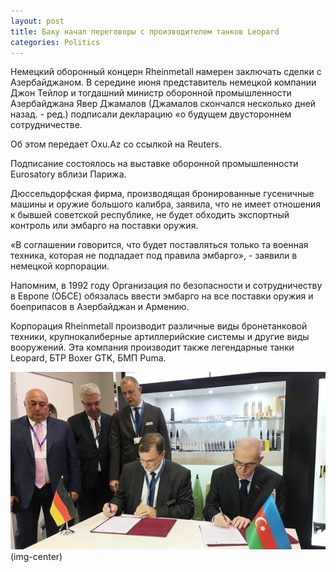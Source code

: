 ```yaml
---
layout: post
title: Баку начал переговоры с производителем танков Leopard
categories: Politics
---
```

Немецкий оборонный концерн Rheinmetall намерен заключать сделки с Азербайджаном. В середине июня представитель немецкой компании Джон Тейлор и тогдашний министр оборонной промышленности Азербайджана Явер Джамалов (Джамалов скончался несколько дней назад. - ред.) подписали декларацию «о будущем двустороннем сотрудничестве.

Об этом передает Oxu.Az со ссылкой на Reuters.

Подписание состоялось на выставке оборонной промышленности Eurosatory вблизи Парижа.

Дюссельдорфская фирма, производящая бронированные гусеничные машины и оружие большого калибра, заявила, что не имеет отношения к бывшей советской республике, не будет обходить экспортный контроль или эмбарго на поставки оружия.

«В соглашении говорится, что будет поставляться только та военная техника, которая не подпадает под правила эмбарго», - заявили в немецкой корпорации.

Напомним, в 1992 году Организация по безопасности и сотрудничеству в Европе (ОБСЕ) обязалась ввести эмбарго на все поставки оружия и боеприпасов в Азербайджан и Армению.

Корпорация Rheinmetall производит различные виды бронетанковой техники, крупнокалиберные артиллерийские системы и другие виды вооружений. Эта компания производит также легендарные танки Leopard, БТР Boxer GTK, БМП Puma.

![](/img/uploads/yavar-jamalov.jpg)(img-center)
